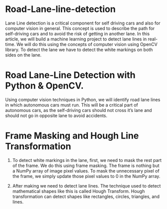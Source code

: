# Road-Lane-line-detection
Lane Line detection is a critical component for self driving cars and also for computer vision in general. This concept is used to describe the path for self-driving cars and to avoid the risk of getting in another lane.
In this article, we will build a machine learning project to detect lane lines in real-time. We will do this using the concepts of computer vision using OpenCV library. To detect the lane we have to detect the white markings on both sides on the lane.

# Road Lane-Line Detection with Python & OpenCV.

Using computer vision techniques in Python, we will identify road lane lines in which autonomous cars must run. This will be a critical part of autonomous cars, as the self-driving cars should not cross it’s lane and should not go in opposite lane to avoid accidents.

# Frame Masking and Hough Line Transformation  

1. To detect white markings in the lane, first, we need to mask the rest part of the frame. We do this using frame masking. The frame is nothing but a NumPy array of image pixel values. To mask the unnecessary pixel of the frame, we simply update those pixel values to 0 in the NumPy array.

2. After making we need to detect lane lines. The technique used to detect mathematical shapes like this is called Hough Transform. Hough transformation can detect shapes like rectangles, circles, triangles, and lines.
